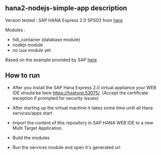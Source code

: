 ## hana2-nodejs-simple-app description

Version tested : SAP HANA Express 2.0 SPS03 from [here](https://www.sap.com/developer/topics/sap-hana-express.html)

Modules : 
- hdi_container (database module) 
- nodejs module
- no uua module yet

Based on the example provided by SAP [here](https://github.com/SAP/hana-shine-xsa/tree/shine-cf)

## How to run

- After you install the SAP Hana Express 2.0 virtual appliance your WEB IDE should be here [https://hxehost:53075/](https://hxehost:53075/).
(Accept the certificate exception if prompted for security issues)

- After starting up the virtual machine it takes some time until all Hana services/apps start

- Import the content of this repository in SAP HANA WEB IDE to a new Multi Target Application.

- Build the modules

- Run the services module and open it's generated url